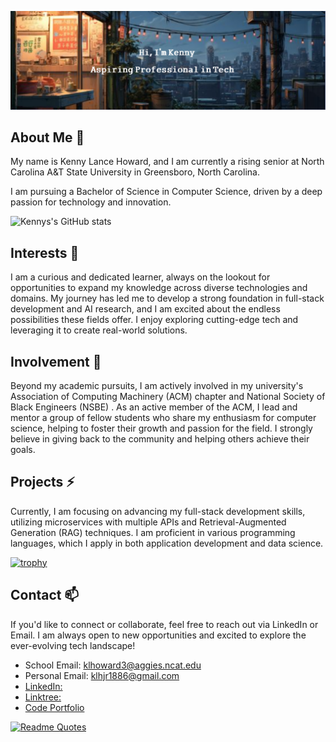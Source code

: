 ![Banner](https://raw.githubusercontent.com/KennyH1886/banner/main/banner.png)

## About Me 💬

My name is Kenny Lance Howard, and I am currently a rising senior at North Carolina A&T State University in Greensboro, North Carolina.

 I am pursuing a Bachelor of Science in Computer Science, driven by a deep passion for technology and innovation.

![Kennys's GitHub stats](https://github-readme-stats.vercel.app/api?username=KennyH1886&show_icons=true&theme=tokyonight&hide=stars,prs)


## Interests 🔭

I am a curious and dedicated learner, always on the lookout for opportunities to expand my knowledge across diverse technologies and domains. My journey has led me to develop a strong foundation in full-stack development and AI research, and I am excited about the endless possibilities these fields offer. I enjoy exploring cutting-edge tech and leveraging it to create real-world solutions.

## Involvement 🌱

Beyond my academic pursuits, I am actively involved in my university's Association of Computing Machinery (ACM) chapter and National Society of Black Engineers (NSBE) . As an active member of the ACM, I lead and mentor a group of fellow students who share my enthusiasm for computer science, helping to foster their growth and passion for the field.  I strongly believe in giving back to the community and helping others achieve their goals.

## Projects ⚡

Currently, I am focusing on advancing my full-stack development skills, utilizing microservices with multiple APIs and Retrieval-Augmented Generation (RAG) techniques. I am proficient in various programming languages, which I apply in both application development and data science.

[![trophy](https://github-profile-trophy.vercel.app/?username=KennyH1886&theme=onedark)](https://github.com/ryo-ma/github-profile-trophy)

## Contact 📫

If you'd like to connect or collaborate, feel free to reach out via LinkedIn or Email. I am always open to new opportunities and excited to explore the ever-evolving tech landscape!

- School Email: klhoward3@aggies.ncat.edu
- Personal Email: klhjr1886@gmail.com
- [LinkedIn:](https://www.linkedin.com/in/kenhow1/)
- [Linktree:](https://linktr.ee/kenhow1)
- [Code Portfolio](https://github.com/KennyH1886/Code-Portfolio)

[![Readme Quotes](https://quotes-github-readme.vercel.app/api?type=horizontal&theme=dark)](https://github.com/piyushsuthar/github-readme-quotes)
